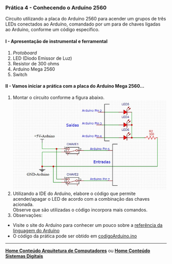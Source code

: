 ### Prática 4 - Conhecendo o Arduíno 2560
Circuito utilizando a placa do Arduíno 2560 para acender um grupos de três LEDs conectados ao Arduíno, 
comandado por um para de chaves ligadas ao Arduíno,
conforme um código específico.

#### I - Apresentação de instrumental e ferramental
1. *Protoboard*
2. LED (Diodo Emissor de Luz)
3. Resistor de 300 ohms
4. Arduíno Mega 2560
5. Switch

#### II - Vamos iniciar a prática com a placa do Arduíno Mega 2560...
1. Montar  o circuito conforme a figura abaixo.  
![código Arduino LEDs](/arq_aulas/images/codigoArduino.jpg)  
2. Utilizando a IDE do Arduíno, elabore o código que permite acender/apagar o LED de acordo com a combinação das chaves acionada.  
Observe que são utilizadas o código incorpora mais comandos.   
4. Observações:  
- Visite o site do Arduíno para conhecer um pouco sobre a [referência da linguagem do Arduíno](https://www.arduino.cc/reference/en/)  
- O código da prática pode ser obtido em [codigoArduino.ino](https://github.com/claytonjasilva/prog_exemplos/blob/main/codigoArduino2.ino)

___
**[Home Conteúdo Arquitetura de Computadores](https://github.com/claytonjasilva/claytonjasilva.github.io/blob/main/arq_aulas.md)**  ou 
**[Home Conteúdo Sistemas Digitais](https://github.com/claytonjasilva/claytonjasilva.github.io/blob/main/sisdig_aulas.md)**   
